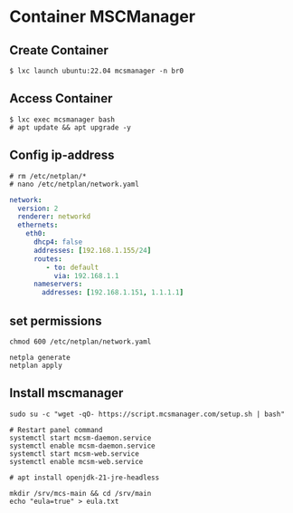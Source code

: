 # Container MSCManager
## Create Container
~~~
$ lxc launch ubuntu:22.04 mcsmanager -n br0
~~~
## Access Container
~~~
$ lxc exec mcsmanager bash
# apt update && apt upgrade -y
~~~
## Config ip-address
~~~
# rm /etc/netplan/*
# nano /etc/netplan/network.yaml
~~~
~~~yaml
network:
  version: 2
  renderer: networkd
  ethernets:
    eth0:
      dhcp4: false
      addresses: [192.168.1.155/24]
      routes:
         - to: default
           via: 192.168.1.1
      nameservers:
        addresses: [192.168.1.151, 1.1.1.1]
~~~ 
## set permissions
~~~
chmod 600 /etc/netplan/network.yaml

netpla generate
netplan apply 
~~~
## Install mscmanager
~~~
sudo su -c "wget -qO- https://script.mcsmanager.com/setup.sh | bash"

# Restart panel command  
systemctl start mcsm-daemon.service
systemctl enable mcsm-daemon.service
systemctl start mcsm-web.service
systemctl enable mcsm-web.service

# apt install openjdk-21-jre-headless

mkdir /srv/mcs-main && cd /srv/main
echo "eula=true" > eula.txt
~~~
<!--stackedit_data:
eyJoaXN0b3J5IjpbMTM3OTQwOTYzOSw5NDAzNDAxMjcsMzM1OT
QzNzI2LC02MzM0OTI5NzgsLTE5ODk3NjI5OTgsMjAyNDUyODMy
MSwtMjAyODk5ODI1NV19
-->